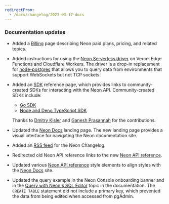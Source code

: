 ```yaml
---
redirectFrom:
  - /docs/changelog/2023-03-17-docs
---
```


### Documentation updates

- Added a [Billing](/docs/introduction/about-billing) page describing Neon paid plans, pricing, and related topics.
- Added instructions for using the [Neon Serverless driver](/docs/serverless/serverless-driver) on Vercel Edge Functions and Cloudflare Workers. The driver is a drop-in replacement for [node-postgres](https://node-postgres.com/) that allows you to query data from environments that support WebSockets but not TCP sockets.
- Added an [SDK](/docs/reference/sdk) reference page, which provides links to community-created SDKs for interacting with the Neon API. Community-created SDKs include:

  - [Go SDK](https://github.com/kislerdm/neon-sdk-go)
  - [Node and Deno TypeScript SDK](https://github.com/paambaati/neon-js-sdk)

  Thanks to [Dmitry Kisler](https://github.com/kislerdm) and [Ganesh Prasannah](https://github.com/paambaati) for the contributions.

- Updated the [Neon Docs](https://neon.tech/docs/introduction) landing page. The new landing page provides a visual interface for navigating the Neon documentation site.
- Added an [RSS feed](/docs/changelog/rss.xml) for the Neon Changelog.
- Redirected old Neon API reference links to the new [Neon API reference](https://api-docs.neon.tech/reference/getting-started-with-neon-api).
- Updated various [Neon API reference](https://api-docs.neon.tech/reference/getting-started-with-neon-api) style elements to align styles with the [Neon Docs](https://neon.tech/docs/introduction) site.
- Updated the query example in the Neon Console onboarding banner and in the [Query with Neon's SQL Editor](/docs/get-started-with-neon/query-with-neon-sql-editor) topic in the documentation. The `CREATE TABLE` statement did not include a primary key, which prevented the data from being edited when accessed from pgAdmin.
